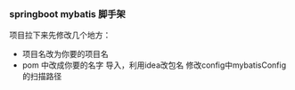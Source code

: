 ### springboot mybatis 脚手架

项目拉下来先修改几个地方：
- 项目名改为你要的项目名
- pom 中改成你要的名字
导入，利用idea改包名
修改config中mybatisConfig的扫描路径
